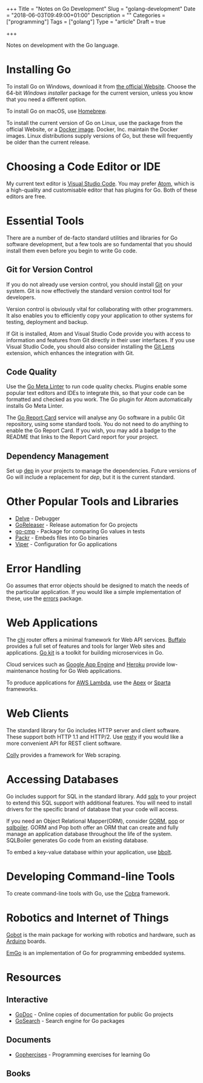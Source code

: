 +++
Title = "Notes on Go Development"
Slug = "golang-development"
Date = "2018-06-03T09:49:00+01:00"
Description = ""
Categories = ["programming"]
Tags = ["golang"]
Type = "article"
Draft = true

+++

Notes on development with the Go language.

<!--more-->

# Installing Go #

To install Go on Windows, download it from [the official
Website](https://golang.org/). Choose the 64-bit *Windows installer* package for
the current version, unless you know that you need a different option.

To install Go on macOS, use [Homebrew](http://brew.sh/).

To install the current version of Go on Linux, use the package from the official
Website, or a [Docker image](https://store.docker.com/images/golang). Docker,
Inc. maintain the Docker images. Linux distributions supply versions of Go, but
these will frequently be older than the current release.

# Choosing a Code Editor or IDE #

My current text editor is [Visual Studio Code](https://code.visualstudio.com).
You may prefer [Atom](https://atom.io/), which is a high-quality and
customisable editor that has plugins for Go. Both of these editors are free.

# Essential Tools #

There are a number of de-facto standard utilities and libraries for Go software
development, but a few tools are so fundamental that you should install them
even before you begin to write Go code.

## Git for Version Control ##

If you do not already use version control, you should install
[Git](http://git-scm.com/) on your system. Git is now effectively the standard
version control tool for developers.

Version control is obviously vital for collaborating with other programmers. It
also enables you to efficiently copy your application to other systems for
testing, deployment and backup.

If Git is installed, Atom and Visual Studio Code provide you with access to
information and features from Git directly in their user interfaces. If you use
Visual Studio Code, you should also consider installing the [Git
Lens](https://marketplace.visualstudio.com/items?itemName=eamodio.gitlens)
extension, which enhances the integration with Git.

## Code Quality ##

Use the [Go Meta Linter](https://github.com/alecthomas/gometalinter) to run code
quality checks. Plugins enable some popular text editors and IDEs to integrate
this, so that your code can be formatted and checked as you work. The Go plugin
for Atom automatically installs Go Meta Linter.

The [Go Report Card](https://goreportcard.com/) service will analyse any Go
software in a public Git repository, using some standard tools. You do not need
to do anything to enable the Go Report Card. If you wish, you may add a badge to
the README that links to the Report Card report for your project.

## Dependency Management ##

Set up [dep](https://golang.github.io/dep/) in your projects to manage the
dependencies. Future versions of Go will include a replacement for *dep*, but it
is the current standard.

# Other Popular Tools and Libraries #

* [Delve](https://github.com/derekparker/delve) - Debugger
* [GoReleaser](https://goreleaser.com/) - Release automation for Go projects
* [go-cmp](https://github.com/google/go-cmp) - Package for comparing Go values in tests
* [Packr](https://github.com/gobuffalo/packr) - Embeds files into Go binaries
* [Viper](https://github.com/spf13/viper) - Configuration for Go applications

# Error Handling #

Go assumes that error objects should be designed to match the needs of the
particular application. If you would like a simple implementation of these, use
the [errors](https://godoc.org/github.com/pkg/errors) package.

# Web Applications #

The [chi](https://github.com/go-chi/chi) router offers a minimal framework for
Web API services. [Buffalo](https://gobuffalo.io) provides a full set of
features and tools for larger Web sites and applications. [Go
kit](https://gokit.io/) is a toolkit for building microservices in Go.

Cloud services such as [Google App Engine](https://cloud.google.com/appengine/)
and [Heroku](https://www.heroku.com/) provide low-maintenance hosting for Go Web
applications.

To produce applications for [AWS Lambda](https://aws.amazon.com/lambda/), use the [Apex](http://apex.run/) or [Sparta](http://gosparta.io/) frameworks.

# Web Clients #

The standard library for Go includes HTTP server and client software. These
support both HTTP 1.1 and HTTP/2. Use
[resty](https://godoc.org/github.com/go-resty/resty) if you would like a more
convenient API for REST client software.

[Colly](http://go-colly.org/) provides a framework for Web scraping.

# Accessing Databases #

Go includes support for SQL in the standard library. Add
[sqlx](http://jmoiron.github.io/sqlx/) to your project to extend this
SQL support with additional features. You will need to
install drivers for the specific brand of database that your code will access.

If you need an Object Relational Mapper(ORM), consider [GORM](http://gorm.io/),
[pop](https://github.com/gobuffalo/pop) or
[sqlboiler](https://github.com/volatiletech/sqlboiler). GORM and Pop both offer
an ORM that can create and fully manage an application database throughout the
life of the system. SQLBoiler generates Go code from an existing database.

To embed a key-value database within your application, use
[bbolt](https://github.com/coreos/bbolt).

# Developing Command-line Tools #

To create command-line tools with Go, use the
[Cobra](https://github.com/spf13/cobra) framework.

# Robotics and Internet of Things #

[Gobot](http://gobot.io/) is the main package for working with robotics and
hardware, such as [Arduino](https://www.arduino.cc/) boards.

[EmGo](https://github.com/ziutek/emgo) is an implementation of Go for
programming embedded systems.

# Resources #

## Interactive ##

* [GoDoc](https://godoc.org/) - Online copies of documentation for public Go projects
* [GoSearch](https://go-search.org/) - Search engine for Go packages

## Documents ##

* [Gophercises](https://gophercises.com/) - Programming exercises for learning Go

## Books ##
